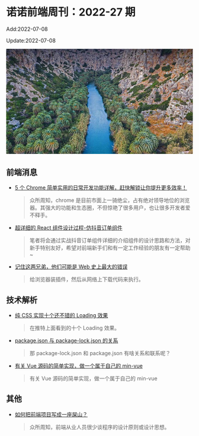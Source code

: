 <!--
 * @Description:
 * @Author: wangfuyuan
 * @Email: wangfuyuan@nnuo.com
 * @Date: 2022-06-12 14:32:06
 * @LastEditors: wangfuyuan
 * @LastEditTime: 2022-07-08 13:58:17
 * @FilePath: \nuofe-weekly1\2022\weekly-27.md
-->

# 诺诺前端周刊：2022-27 期

Add:2022-07-08

Update:2022-07-08

![202227](../images/2022/202227.jpg)

## 前端消息

- [5 个 Chrome 简单实用的日常开发功能详解，赶快解锁让你提升更多效率！](https://mp.weixin.qq.com/s/oPAyg34O4i_8Km2Y3qYLuA)

  > 众所周知，chrome 是目前市面上一骑绝尘，占有绝对领导地位的浏览器。其强大的功能和生态圈，不但惊艳了很多用户，也让很多开发者爱不释手。

- [超详细的 React 组件设计过程-仿抖音订单组件](https://mp.weixin.qq.com/s/kZfar7nbnR_qWi5jXB4LUw)

  > 笔者将会通过实战抖音订单组件详细的介绍组件的设计思路和方法，对新手特别友好，希望对前端新手们和有一定工作经验的朋友有一定帮助~

- [记住这两兄弟，他们可能是 Web 史上最大的错误](https://mp.weixin.qq.com/s/MgqGfXEMqogs-SJSaGKe-Q)

  > 给浏览器装插件，然后从网络上下载代码来执行。

## 技术解析

- [纯 CSS 实现十个还不错的 Loading 效果](https://mp.weixin.qq.com/s/Bi9usJdzpFSUe8dqn_k66A)

  > 在推特上面看到的十个 Loading 效果。

- [package.json 与 package-lock.json 的关系](https://mp.weixin.qq.com/s/rBfsaTnC_aYxtW8PWz2gQQ)

  > 那 package-lock.json 和 package.json 有啥关系和联系呢？

- [有关 Vue 源码的简单实现，做一个属于自己的 min-vue](https://mp.weixin.qq.com/s/xjg3QYK8D6SqYFy02hFfyg)

  > 有关 Vue 源码的简单实现，做一个属于自己的 min-vue

## 其他

- [如何把前端项目写成一座屎山？](https://mp.weixin.qq.com/s/SA-8rvsLu9iAz2Sh53FxeA)

  > 众所周知，前端从业人员很少谈程序的设计原则或设计思想。
